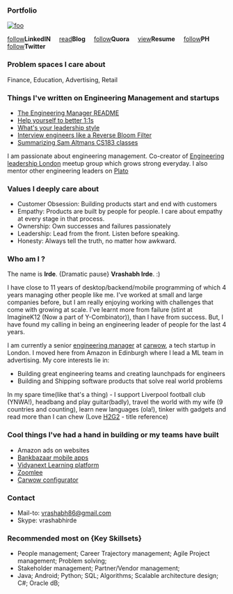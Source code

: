 
### Portfolio
[![foo](http://stackexchange.com/users/flair/1085543.png)](https://www.stackoverflow.com/story/slartibartfast)   


[follow](https://goo.gl/idUZBi)<b>LinkedIN</b> &nbsp;&nbsp;&nbsp; [read](https://goo.gl/59s9aL)<b>Blog</b>  &nbsp;&nbsp;&nbsp;  [follow](https://goo.gl/elppwt)<b>Quora</b>  &nbsp;&nbsp;&nbsp;   [view](https://drive.google.com/open?id=1AHFfrACm40mSkmugeFuPJwq9U3UMMCTw)<b>Resume</b>  &nbsp;&nbsp;&nbsp;     [follow](https://www.producthunt.com/@vrashabh)<b>PH</b>&nbsp;&nbsp;&nbsp;
    [follow](https://twitter.com/vrashabh)<b>Twitter</b>

### Problem spaces I care about
Finance, Education, Advertising, Retail

### Things I've written on Engineering Management and startups
- [The Engineering Manager README](https://medium.com/carwow-product-engineering/the-engineering-manager-readme-a0d398f46e82)
- [Help yourself to better 1:1s](https://medium.com/carwow-product-engineering/help-yourself-to-better-1-1s-27c25f7d8d1e)
- [What's your leadership style](https://whizmodo.wordpress.com/2018/01/22/whats-your-leadership-style/)
- [Interview engineers like a Reverse Bloom Filter](https://whizmodo.wordpress.com/2015/02/25/interview-engineers-like-a-reverse-bloom-filter/)
- [Summarizing Sam Altmans CS183 classes](https://whizmodo.wordpress.com/2014/09/25/sam-altmans-cs183b-class-0/)

I am passionate about engineering management. Co-creator of [Engineering leadership London](https://www.meetup.com/Engineering-leadership-Unconference/) meetup group which grows strong everyday. I also mentor other engineering leaders on [Plato](https://www.platohq.com/)


### Values I deeply care about
- Customer Obsession: Building products start and end with customers
- Empathy: Products are built by people for people. I care about empathy at every stage in that process. 
- Ownership: Own successes and failures passionately
- Leadership: Lead from the front. Listen before speaking. 
- Honesty: Always tell the truth, no matter how awkward. 

### Who am I ? 
The name is <b>Irde</b>. {Dramatic pause} <b>Vrashabh Irde</b>. :) 

I have close to 11 years of desktop/backend/mobile programming of which 4 years managing other people like me. 
I've worked at small and large companies before, but I am really enjoying working with challenges that come with growing at scale. I've learnt more from failure (stint at ImagineK12 (Now a part of Y-Combinator)), than I have from success. But, I have found my calling in being an engineering leader of people for the last 4 years.

I am currently a senior [engineering manager](https://medium.com/carwow-product-engineering/the-engineering-manager-readme-a0d398f46e82) at [carwow](www.carwow.co.uk), a tech startup in London. I moved here from Amazon in Edinburgh where I lead a ML team in advertising. 
My core interests lie in:

- Building great engineering teams and creating launchpads for engineers 
- Building and Shipping software products that solve real world problems

In my spare time(like that's a thing) - I support Liverpool football club (YNWA!), headbang and play guitar(badly), travel the world with my wife (9 countries and counting), learn new languages (ola!), tinker with gadgets and read more than I can chew (Love [H2G2](https://goo.gl/zPtMwn) - title reference)

### Cool things I've had a hand in building or my teams have built 
- Amazon ads on websites
- [Bankbazaar mobile apps](https://blog.bankbazaar.com/the-bankbazaar-mobile-app/)
- [Vidyanext Learning platform](https://vidyanext.com/)
- [Zoomlee](http://zoomlee.com/index.html)
- [Carwow configurator](www.carwow.co.uk)

### Contact
- Mail-to: vrashabh86@gmail.com
- Skype: vrashabhirde

### Recommended most on {Key Skillsets}
 - People management; Career Trajectory management; Agile Project management; Problem solving;
 - Stakeholder management; Partner/Vendor management;
 - Java; Android; Python; SQL; Algorithms; Scalable architecture design; C#; Oracle dB;

